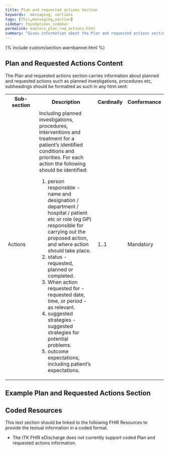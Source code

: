 ```yaml
---
title: Plan and requested actions Section
keywords:  messaging, sections
tags: [fhir,messaging,section]
sidebar: foundations_sidebar
permalink: explore_plan_req_actions.html
summary: "Gives information about the Plan and requested actions section"
---
```


{% include custom/section.warnbanner.html %}

## Plan and Requested Actions Content ##
The Plan and requested actions section carries information about planned and requested actions such as planned investigations, procedures etc, subheadings should be formatted as such in any html sent:

<table width="100%">
<tr>
<th width="25%">Sub-section</th>
<th width="45%">Description</th>
<th width="15%">Cardinally</th>
<th width="15%">Conformance</th>
</tr>
<tr>
<td>Actions</td>
<td>Including planned investigations, procedures, Interventions and treatment for a patient’s identified conditions and priorities. For each action the following should be identified: 
<ol><li>person responsible - name and designation / department / hospital / patient etc or role (eg GP) responsible for carrying out the proposed action, and where action should take place.</li>
<li>status - requested, planned or completed.</li> 
<li>When action requested for - requested date, time, or period - as relevant.</li>                                                       <li>suggested strategies - suggested strategies for potential problems.</li>
<li>outcome expectations, including patient’s expectations.</li>
</ol>
</td>
<td>1..1</td>
<td>Mandatory</td>

</tr>
</table>

##  Example Plan and Requested Actions Section ##

<script src="https://gist.github.com/IOPS-DEV/1bdcde4481d7de7dfdf7bcc266529e10.js"></script>

## Coded Resources ##

This text section should be linked to the following FHIR Resources to provide the textual information in a coded format.

- The ITK FHIR eDischarge does not currently support coded Plan and requested actions information.







